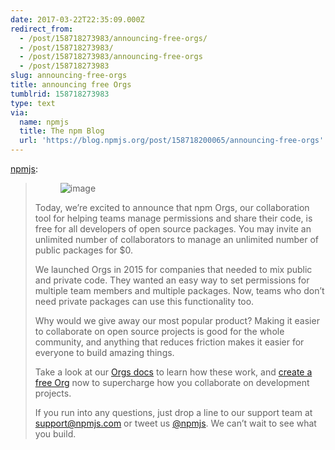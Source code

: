 ```yaml
---
date: 2017-03-22T22:35:09.000Z
redirect_from:
  - /post/158718273983/announcing-free-orgs/
  - /post/158718273983/
  - /post/158718273983/announcing-free-orgs
  - /post/158718273983
slug: announcing-free-orgs
title: announcing free Orgs
tumblrid: 158718273983
type: text
via:
  name: npmjs
  title: The npm Blog
  url: 'https://blog.npmjs.org/post/158718200065/announcing-free-orgs'
---
```

<p><a href="http://blog.npmjs.org/post/158718200065/announcing-free-orgs" class="tumblr_blog">npmjs</a>:</p>

<blockquote>
<p><figure class="tmblr-full" data-orig-height="419" data-orig-width="705" data-orig-src="./vsip.png"><img src="https://66.media.tumblr.com/1b3cb024e07894443ef60639cc12ab38/tumblr_inline_p7qge2rwU41qzgxun_540.png" alt="image" data-orig-height="419" data-orig-width="705" data-orig-src="./vsip.png"/></figure></p>

<p>Today, we’re excited to announce that npm Orgs, our collaboration tool for helping teams manage permissions and share their code, is free for all developers of open source packages. You may invite an unlimited number of collaborators to manage an unlimited number of public packages for $0.</p>

<p>We launched Orgs in 2015 for companies that needed to mix public and private code. They wanted an easy way to set permissions for multiple team members and multiple packages. Now, teams who don’t need private packages can use this functionality too.</p>

<p>Why would we give away our most popular product? Making it easier to collaborate on open source projects is good for the whole community, and anything that reduces friction makes it easier for everyone to build amazing things.</p>

<p>Take a look at our <a href="https://www.npmjs.com/docs/orgs/">Orgs docs</a> to learn how these work, and <a href="https://www.npmjs.com/orgs">create a free Org</a> now to supercharge how you collaborate on development projects.</p>

<p>If you run into any questions, just drop a line to our support team at <a href="http://support@npmjs.com">support@npmjs.com</a> or tweet us <a href="https://twitter.com/npmjs">@npmjs</a>. We can’t wait to see what you build.</p>
</blockquote>
